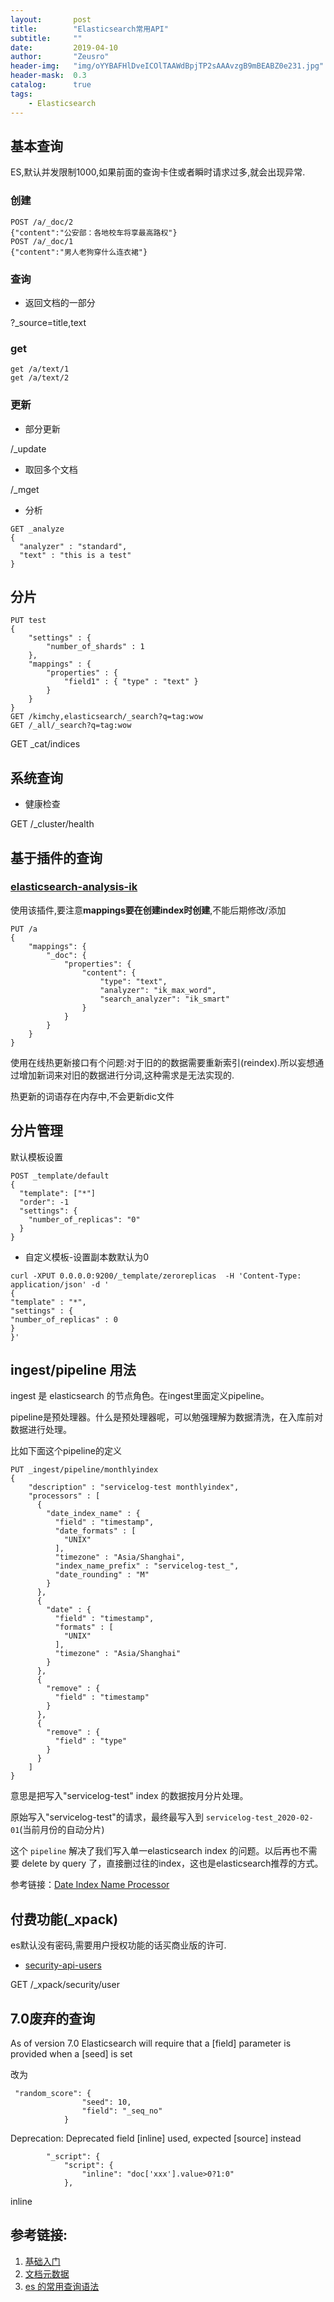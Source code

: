 ```yaml
---
layout:       post
title:        "Elasticsearch常用API"
subtitle:     ""
date:         2019-04-10
author:       "Zeusro"
header-img:   "img/oYYBAFHlDveICOlTAAWdBpjTP2sAAAvzgB9mBEABZ0e231.jpg"
header-mask:  0.3
catalog:      true
tags:
    - Elasticsearch
---
```




## 基本查询

ES,默认并发限制1000,如果前面的查询卡住或者瞬时请求过多,就会出现异常.

### 创建


```
POST /a/_doc/2
{"content":"公安部：各地校车将享最高路权"}
POST /a/_doc/1
{"content":"男人老狗穿什么连衣裙"}

```


### 查询

- 返回文档的一部分

?_source=title,text

### get

```
get /a/text/1
get /a/text/2
```



### 更新

- 部分更新

/_update

- 取回多个文档

/_mget


- 分析

```
GET _analyze
{
  "analyzer" : "standard",
  "text" : "this is a test"
}
```

## 分片


```
PUT test
{
    "settings" : {
        "number_of_shards" : 1
    },
    "mappings" : {
        "properties" : {
            "field1" : { "type" : "text" }
        }
    }
}
GET /kimchy,elasticsearch/_search?q=tag:wow
GET /_all/_search?q=tag:wow

```


GET _cat/indices


## 系统查询

- 健康检查

GET /_cluster/health


## 基于插件的查询

### [elasticsearch-analysis-ik](https://github.com/medcl/elasticsearch-analysis-ik)

使用该插件,要注意**mappings要在创建index时创建**,不能后期修改/添加

```
PUT /a
{
	"mappings": {
		"_doc": {
			"properties": {
				"content": {
					"type": "text",
					"analyzer": "ik_max_word",
					"search_analyzer": "ik_smart"
				}
			}
		}
	}
}
```

使用在线热更新接口有个问题:对于旧的的数据需要重新索引(reindex).所以妄想通过增加新词来对旧的数据进行分词,这种需求是无法实现的.

热更新的词语存在内存中,不会更新dic文件


## 分片管理

默认模板设置

```
POST _template/default
{
  "template": ["*"]
  "order": -1
  "settings": {
    "number_of_replicas": "0"
  }
}
```

- 自定义模板-设置副本数默认为0

```
curl -XPUT 0.0.0.0:9200/_template/zeroreplicas  -H 'Content-Type: application/json' -d '
{
"template" : "*",
"settings" : {
"number_of_replicas" : 0
}
}'
```

## ingest/pipeline 用法

ingest 是 elasticsearch 的节点角色。在ingest里面定义pipeline。

pipeline是预处理器。什么是预处理器呢，可以勉强理解为数据清洗，在入库前对数据进行处理。

比如下面这个pipeline的定义

```
PUT _ingest/pipeline/monthlyindex
{
    "description" : "servicelog-test monthlyindex",
    "processors" : [
      {
        "date_index_name" : {
          "field" : "timestamp",
          "date_formats" : [
            "UNIX"
          ],
          "timezone" : "Asia/Shanghai",
          "index_name_prefix" : "servicelog-test_",
          "date_rounding" : "M"
        }
      },
      {
        "date" : {
          "field" : "timestamp",
          "formats" : [
            "UNIX"
          ],
          "timezone" : "Asia/Shanghai"
        }
      },
      {
        "remove" : {
          "field" : "timestamp"
        }
      },
      {
        "remove" : {
          "field" : "type"
        }
      }
    ]
}
```

意思是把写入"servicelog-test" index 的数据按月分片处理。

原始写入"servicelog-test"的请求，最终最写入到 `servicelog-test_2020-02-01`(当前月份的自动分片)

这个 `pipeline` 解决了我们写入单一elasticsearch index 的问题。以后再也不需要 delete by query 了，直接删过往的index，这也是elasticsearch推荐的方式。

参考链接：[Date Index Name Processor](https://www.elastic.co/guide/en/elasticsearch/reference/master/date-index-name-processor.html)


## 付费功能(_xpack)

es默认没有密码,需要用户授权功能的话买商业版的许可.

- [security-api-users](https://www.elastic.co/guide/en/elasticsearch/reference/current/security-api-users.html)


GET /_xpack/security/user



## 7.0废弃的查询

As of version 7.0 Elasticsearch will require that a [field] parameter is provided when a [seed] is set

改为

```
 "random_score": {
                "seed": 10,
                "field": "_seq_no"
            }
```
Deprecation: Deprecated field [inline] used, expected [source] instead

```
		"_script": {
			"script": {
				"inline": "doc['xxx'].value>0?1:0"
			},
```
inline



## 参考链接:

1. [基础入门](https://www.elastic.co/guide/cn/elasticsearch/guide/cn/getting-started.html)
1. [文档元数据](https://www.elastic.co/guide/cn/elasticsearch/guide/cn/_Document_Metadata.html)
2. [es 的常用查询语法](https://blog.csdn.net/qingmoruoxi/article/details/77221602)
